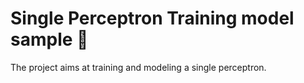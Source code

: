 # Single Perceptron Training model sample :large_blue_circle:

The project aims at training and modeling a single perceptron.


